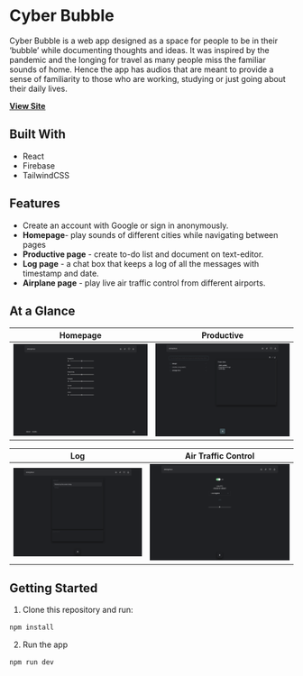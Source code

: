 # Cyber Bubble

Cyber Bubble is a web app designed as a space for people to be in their ‘bubble’ while documenting thoughts and ideas. It was inspired by the pandemic and the longing for travel as many people miss the familiar sounds of home. Hence the app has audios that are meant to provide a sense of familiarity to those who are working, studying or just going about their daily lives.

**[View Site](https://cyberbubblev2.vercel.app)**

## Built With

- React
- Firebase
- TailwindCSS

## Features

- Create an account with Google or sign in anonymously.
- **Homepage**- play sounds of different cities while navigating between pages
- **Productive page** - create to-do list and document on text-editor.
- **Log page** - a chat box that keeps a log of all the messages with timestamp and date.
- **Airplane page** - play live air traffic control from different airports.

## At a Glance

|              Homepage              |             Productive              |
| :--------------------------------: | :---------------------------------: |
| ![](src/public/images/cb-home.png) | ![](src/public//images/cb-prod.png) |

|                Log                |        Air Traffic Control        |
| :-------------------------------: | :-------------------------------: |
| ![](src/public/images/cb-log.png) | ![](src/public/images/cb-atc.png) |

## Getting Started

1. Clone this repository and run:

```bash
npm install
```

2. Run the app

```bash
npm run dev
```

